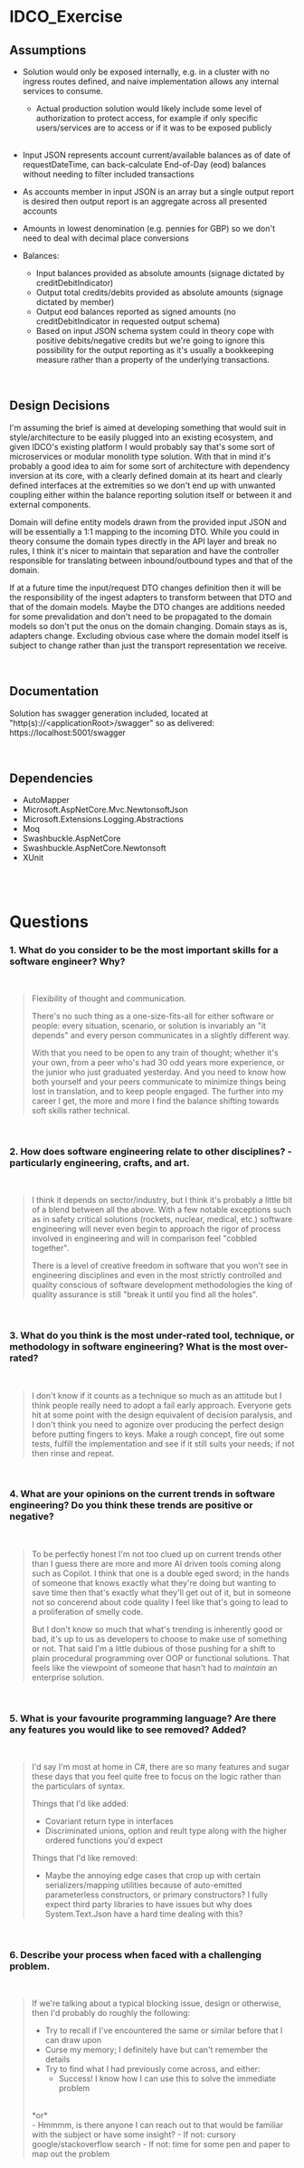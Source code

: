 # IDCO_Exercise

## Assumptions

- Solution would only be exposed internally, e.g. in a cluster with no ingress routes defined, and naive implementation allows any internal services to consume.
	- Actual production solution would likely include some level of authorization to protect access, for example if only specific users/services are to access or if it was to be exposed publicly
<br><br>
- Input JSON represents account current/available balances as of date of requestDateTime, can back-calculate End-of-Day (eod) balances without needing to filter included transactions
- As accounts member in input JSON is an array but a single output report is desired then output report is an aggregate across all presented accounts
- Amounts in lowest denomination (e.g. pennies for GBP) so we don't need to deal with decimal place conversions

- Balances:
	- Input balances provided as absolute amounts (signage dictated by creditDebitIndicator)
	- Output total credits/debits provided as absolute amounts (signage dictated by member)
	- Output eod balances reported as signed amounts (no creditDebitIndicator in requested output schema)
	- Based on input JSON schema system could in theory cope with positive debits/negative credits but we're going to ignore this possibility for the output reporting as it's usually a bookkeeping measure rather than a property of the underlying transactions.

<br>

## Design Decisions

I'm assuming the brief is aimed at developing something that would suit in style/architecture to be easily plugged into an existing ecosystem, and given IDCO's existing platform I would probably say that's some sort of microservices or modular monolith type solution. With that in mind it's probably a good idea to aim for some sort of architecture with dependency inversion at its core, with a clearly defined domain at its heart and clearly defined interfaces at the extremities so we don't end up with unwanted coupling either within the balance reporting solution itself or between it and external components.

Domain will define entity models drawn from the provided input JSON and will be essentially a 1:1 mapping to the incoming DTO. While you could in theory consume the domain types directly in the API layer and break no rules, I think it's nicer to maintain that separation and have the controller responsible for translating between inbound/outbound types and that of the domain.

If at a future time the input/request DTO changes definition then it will be the responsibility of the ingest adapters to transform between that DTO and that of the domain models. Maybe the DTO changes are additions needed for some prevalidation and don't need to be propagated to the domain models so don't put the onus on the domain changing. Domain stays as is, adapters change. Excluding obvious case where the domain model itself is subject to change rather than just the transport representation we receive.

<br>

## Documentation

Solution has swagger generation included, located at "http(s)://\<applicationRoot\>/swagger" so as delivered: https://localhost:5001/swagger

<br>

## Dependencies

- AutoMapper
- Microsoft.AspNetCore.Mvc.NewtonsoftJson
- Microsoft.Extensions.Logging.Abstractions
- Moq
- Swashbuckle.AspNetCore
- Swashbuckle.AspNetCore.Newtonsoft
- XUnit

<br><br>

# Questions

### 1. What do you consider to be the most important skills for a software engineer? Why?

<br>

> Flexibility of thought and communication.
> 
> There's no such thing as a one-size-fits-all for either software or people: every situation, scenario, or solution is invariably an "it depends" and every person communicates in a slightly different way.
> 
> With that you need to be open to any train of thought; whether it's your own, from a peer who's had 30 odd years more experience, or the junior who just graduated yesterday. And you need to know how both yourself and your peers communicate to minimize things being lost in translation, and to keep people engaged. The further into my career I get, the more and more I find the balance shifting towards soft skills rather technical.

<br>

### 2. How does software engineering relate to other disciplines? - particularly engineering, crafts, and art.

<br>

> I think it depends on sector/industry, but I think it's probably a little bit of a blend between all the above. With a few notable exceptions such as in safety critical solutions (rockets, nuclear, medical, etc.) software engineering will never even begin to approach the rigor of process involved in engineering and will in comparison feel "cobbled together".
>
>There is a level of creative freedom in software that you won't see in engineering disciplines and even in the most strictly controlled and quality conscious of software development methodologies the king of quality assurance is still "break it until you find all the holes".

<br>

### 3. What do you think is the most under-rated tool, technique, or methodology in software engineering? What is the most over-rated?

<br>

> I don't know if it counts as a technique so much as an attitude but I think people really need to adopt a fail early approach. Everyone gets hit at some point with the design equivalent of decision paralysis, and I don't think you need to agonize over producing the perfect design before putting fingers to keys. Make a rough concept, fire out some tests, fulfill the implementation and see if it still suits your needs; if not then rinse and repeat.

<br>

### 4. What are your opinions on the current trends in software engineering? Do you think these trends are positive or negative?

<br>

> To be perfectly honest I'm not too clued up on current trends other than I guess there are more and more AI driven tools coming along such as Copilot. I think that one is a double eged sword; in the hands of someone that knows exactly what they're doing but wanting to save time then that's exactly what they'll get out of it, but in someone not so concerend about code quality I feel like that's going to lead to a proliferation of smelly code.
>
>But I don't know so much that what's trending is inherently good or bad, it's up to us as developers to choose to make use of something or not. That said I'm a little dubious of those pushing for a shift to plain procedural programming over OOP or functional solutions. That feels like the viewpoint of someone that hasn't had to *maintain* an enterprise solution.

<br>

### 5. What is your favourite programming language? Are there any features you would like to see removed? Added?

<br>

> I'd say I'm most at home in C#, there are so many features and sugar these days that you feel quite free to focus on the logic rather than the particulars of syntax.
>
> Things that I'd like added:
> - Covariant return type in interfaces
> - Discriminated unions, option and reult type along with the higher ordered functions you'd expect
>
>Things that I'd like removed:
> - Maybe the annoying edge cases that crop up with certain serializers/mapping utilities because of auto-emitted parameterless constructors, or primary constructors? I fully expect third party libraries to have issues but why does System.Text.Json have a hard time dealing with this?

<br>

### 6. Describe your process when faced with a challenging problem.

<br>

> If we're talking about a typical blocking issue, design or otherwise, then I'd probably do roughly the following:
> - Try to recall if I've encountered the same or similar before that I can draw upon
> - Curse my memory; I definitely have but can't remember the details
> - Try to find what I had previously come across, and either:
> 	- Success! I know how I can use this to solve the immediate problem
><br>
> *or*
><br>
> 	- Hmmmm, is there anyone I can reach out to that would be familiar with the subject or have some insight?
> 	- If not: cursory google/stackoverflow search
> 	- If not: time for some pen and paper to map out the problem